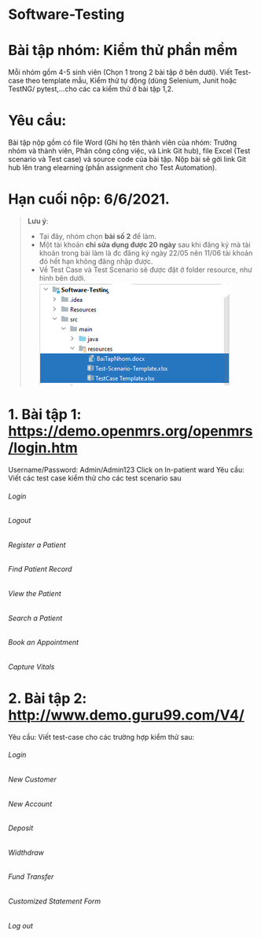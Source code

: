 # Software-Testing

# Bài tập nhóm: Kiểm thử phần mềm
Mỗi nhóm gồm 4-5 sinh viên (Chọn 1 trong 2 bài tập ở bên dưới).
 Viết Test-case theo template mẫu, Kiểm thử tự động (dùng Selenium, Junit hoặc TestNG/ pytest,…cho các ca kiểm thử ở bài tập 1,2.
 
# Yêu cầu:
Bài tập nộp gồm có file Word (Ghi họ tên thành viên của nhóm: Trưởng nhóm và thành viên, Phân công công việc, và Link Git hub), file Excel (Test scenario và Test case) và source code của bài tập.
Nộp bài sẽ gởi link Git hub lên trang elearning (phần assignment cho Test Automation).

# Hạn cuối nộp: 6/6/2021.

>  **Lưu ý**: 
>  * Tại đây, nhóm chọn **bài số 2** để làm.
>  * Một tài khoản **chỉ sửa dụng được 20 ngày** sau khi đăng ký mà tài khoản trong bài làm là đc đăng ký ngày 22/05 nên 11/06 tài 
  khoản đó hết hạn không đăng nhập được.
>  * Về Test Case và Test Scenario sẽ được đặt ở folder resource, như hình bên dưới.
![img.png](img.png)
# 1.	Bài tập 1: https://demo.openmrs.org/openmrs/login.htm
Username/Password: Admin/Admin123
Click on In-patient ward
Yêu cầu: Viết các test case kiểm thử cho các test scenario sau 
###### Login
###### Logout
###### Register a Patient
###### Find Patient Record
###### View the Patient
###### Search a Patient
###### Book an Appointment
###### Capture Vitals

# 2.	Bài tập 2: http://www.demo.guru99.com/V4/
Yêu cầu: Viết test-case cho các trường hợp kiểm thử sau:
###### Login
###### New Customer
###### New Account
###### Deposit
###### Widthdraw
###### Fund Transfer
###### Customized Statement Form
###### Log out

